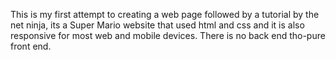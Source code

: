 This is my first attempt to creating a web page followed by a tutorial by the net ninja, its a Super Mario website that used html and css and it is also responsive for most web and mobile devices. There is no back end tho-pure front end. 
